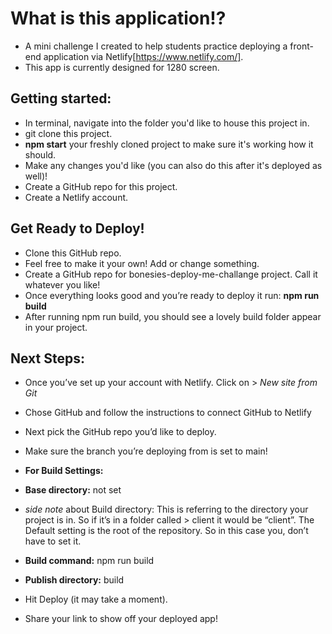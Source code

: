 # What is this application!?

- A mini challenge I created to help students practice deploying a front-end application via Netlify[https://www.netlify.com/].
- This app is currently designed for 1280 screen.

## Getting started:

- In terminal, navigate into the folder you'd like to house this project in.
- git clone this project.
- **npm start** your freshly cloned project to make sure it's working how it should.
- Make any changes you'd like (you can also do this after it's deployed as well)!
- Create a GitHub repo for this project.
- Create a Netlify account.

## Get Ready to Deploy!

- Clone this GitHub repo.
- Feel free to make it your own! Add or change something.
- Create a GitHub repo for bonesies-deploy-me-challange project. Call it whatever you like!
- Once everything looks good and you’re ready to deploy it run: **npm run build**
- After running npm run build, you should see a lovely build folder appear in your project.

## Next Steps:

- Once you’ve set up your account with Netlify. Click on > _New site from Git_
- Chose GitHub and follow the instructions to connect GitHub to Netlify
- Next pick the GitHub repo you’d like to deploy.
- Make sure the branch you’re deploying from is set to main!
- **For Build Settings:**

- **Base directory:** not set
- _side note_ about Build directory: This is referring to the directory your project is in. So if it’s in a folder called > client it would be “client”. The Default setting is the root of the repository. So in this case you, don’t have to set it.
- **Build command:** npm run build
- **Publish directory:** build
- Hit Deploy (it may take a moment).
- Share your link to show off your deployed app!
